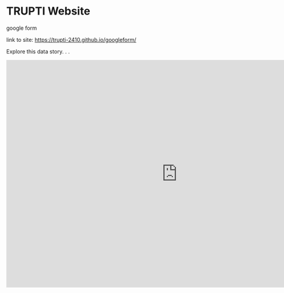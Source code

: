 # TRUPTI Website
google form

link to site: https://trupti-2410.github.io/googleform/

Explore this data story. . .



<iframe width="900" height="600" seamless frameborder="0" scrolling="no" src="https://docs.google.com/spreadsheets/d/e/2PACX-1vQ3-Nd2QA0-Mvn2uEAWY_DX1H6v0bUhVBbJGGZHomPf-REaiQL-cd3PtzrqCPqoK5cbOqtiBIaJufoo/pubchart?oid=2105750834&amp;format=interactive"></iframe>









